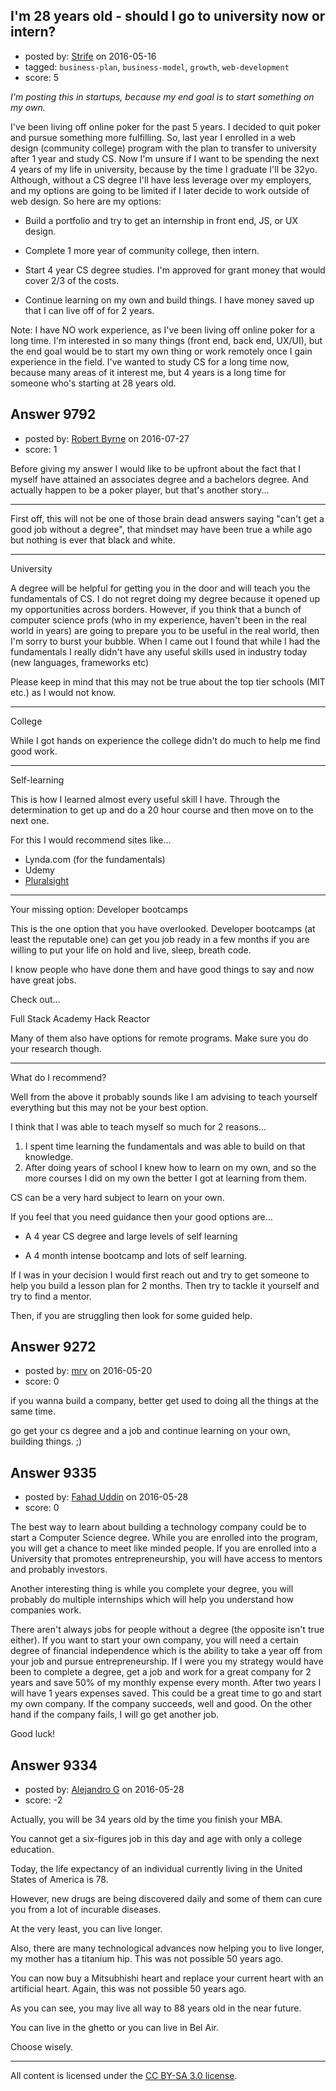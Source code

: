 ## I'm 28 years old - should I go to university now or intern?

- posted by: [Strife](https://stackexchange.com/users/5943228/strife) on 2016-05-16
- tagged: `business-plan`, `business-model`, `growth`, `web-development`
- score: 5

*I'm posting this in startups, because my end goal is to start something on my own.*

I've been living off online poker for the past 5 years. I decided to quit poker and pursue something more fulfilling. So, last year I enrolled in a web design (community college) program with the plan to transfer to university after 1 year and study CS. Now I'm unsure if I want to be spending the next 4 years of my life in university, because by the time I graduate I'll be 32yo. Although, without a CS degree I'll have less leverage over my employers, and my options are going to be limited if I later decide to work outside of web design.
So here are my options:

- Build a portfolio and try to get an internship in front end, JS, or UX design.

- Complete 1 more year of community college, then intern.

- Start 4 year CS degree studies. I'm approved for grant money that would cover 2/3 of the costs.

- Continue learning on my own and build things. I have money saved up that I can live off of for 2 years.

Note: I have NO work experience, as I've been living off online poker for a long time. I'm interested in so many things (front end, back end, UX/UI), but the end goal would be to start my own thing or work remotely once I gain experience in the field. I've wanted to study CS for a long time now, because many areas of it interest me, but 4 years is a long time for someone who's starting at 28 years old.


## Answer 9792

- posted by: [Robert Byrne](https://stackexchange.com/users/5232876/robert-byrne) on 2016-07-27
- score: 1

<p>Before giving my answer I would like to be upfront about the fact that I myself have attained an associates degree and a bachelors degree. And actually happen to be a poker player, but that's another story...</p>

<hr>

<p>First off, this will not be one of those brain dead answers saying "can't get a good job without a degree", that mindset may have been true a while ago but nothing is ever that black and white.</p>

<hr>

<p>University</p>

<p>A degree will be helpful for getting you in the door and will teach you the fundamentals of CS. I do not regret doing my degree because it opened up my opportunities across borders. However, if you think that a bunch of computer science profs (who in my experience, haven't been in the real world in years) are going to prepare you to be useful in the real world, then I'm sorry to burst your bubble. When I came out I found that while I had the fundamentals I really didn't have any useful skills used in industry today (new languages, frameworks etc)</p>

<p>Please keep in mind that this may not be true about the top tier schools (MIT etc.) as I would not know.</p>

<hr>

<p>College</p>

<p>While I got hands on experience the college didn't do much to help me find good work.</p>

<hr>

<p>Self-learning</p>

<p>This is how I learned almost every useful skill I have. Through the determination to get up and do a 20 hour course and then move on to the next one.</p>

<p>For this I would recommend sites like...</p>

<ul>
<li>Lynda.com (for the fundamentals)</li>
<li>Udemy</li>
<li><a href="http://www.pluralsight.com" rel="nofollow">Pluralsight</a></li>
</ul>

<hr>

<p>Your missing option: Developer bootcamps</p>

<p>This is the one option that you have overlooked. Developer bootcamps (at least the reputable one) can get you job ready in a few months if you are willing to put your life on hold and live, sleep, breath code.</p>

<p>I know people who have done them and have good things to say and now have great jobs.</p>

<p>Check out...</p>

<p>Full Stack Academy
Hack Reactor</p>

<p>Many of them also have options for remote programs. Make sure you do your research though.</p>

<hr>

<p>What do I recommend?</p>

<p>Well from the above it probably sounds like I am advising to teach yourself everything but this may not be your best option.</p>

<p>I think that I was able to teach myself so much for 2 reasons...</p>

<ol>
<li>I spent time learning the fundamentals and was able to build on that knowledge.</li>
<li>After doing years of school I knew how to learn on my own, and so the more courses I did on my own the better I got at learning from them.</li>
</ol>

<p>CS can be a very hard subject to learn on your own.</p>

<p>If you feel that you need guidance then your   good options are...</p>

<ul>
<li><p>A 4 year CS degree and large levels of self learning</p></li>
<li><p>A 4 month intense bootcamp and lots of self learning.</p></li>
</ul>

<p>If I was in your decision I would first reach out and try to get someone to help you build a lesson plan for 2 months. Then try to tackle it yourself and try to find a mentor.</p>

<p>Then, if you are struggling then look for some guided help.</p>



## Answer 9272

- posted by: [mrv](https://stackexchange.com/users/3179297/mrv) on 2016-05-20
- score: 0

if you wanna build a company, better get used to doing all the things at the same time.

go get your cs degree and a job and continue learning on your own, building things. ;)




## Answer 9335

- posted by: [Fahad Uddin](https://stackexchange.com/users/160083/fahad-uddin) on 2016-05-28
- score: 0

The best way to learn about building a technology company could be to start a Computer Science degree. While you are enrolled into the program, you will get a chance to meet like minded people. If you are enrolled into a University that promotes entrepreneurship, you will have access to mentors and probably investors.

Another interesting thing is while you complete your degree, you will probably do multiple internships which will help you understand how companies work.

There aren't always jobs for people without a degree (the opposite isn't true either). If you want to start your own company, you will need a certain degree of financial independence which is the ability to take a year off from your job and pursue entrepreneurship. If I were you my strategy would have been to complete a degree, get a job and work for a great company for 2 years and save 50% of my monthly expense every month. After two years I will have 1 years expenses saved. This could be a great time to go and start my own company. If the company succeeds, well and good. On the other hand if the company fails, I will go get another job.

Good luck!


## Answer 9334

- posted by: [Alejandro G](https://stackexchange.com/users/8265496/alejandro-g) on 2016-05-28
- score: -2

Actually, you will be 34 years old by the time you finish your MBA.

You cannot get a six-figures job in this day and age with only a college education.

Today, the life expectancy of an individual currently living in the United States of America is 78.

However, new drugs are being discovered daily and some of them can cure you from a lot of incurable diseases.

At the very least, you can live longer.

Also, there are many technological advances now helping you to live longer, my mother has a titanium hip. This was not possible 50 years ago.

You can now buy a Mitsubhishi heart and replace your current heart with an artificial heart. Again, this was not possible 50 years ago.

As you can see, you may live all way to 88 years old in the near future.

You can live in the ghetto or you can live in Bel Air.

Choose wisely.



---

All content is licensed under the [CC BY-SA 3.0 license](https://creativecommons.org/licenses/by-sa/3.0/).
